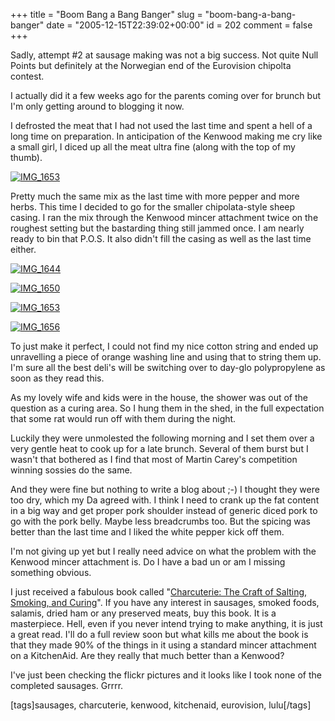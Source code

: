 +++
title = "Boom Bang a Bang Banger"
slug = "boom-bang-a-bang-banger"
date = "2005-12-15T22:39:02+00:00"
id = 202
comment = false
+++

Sadly, attempt #2 at sausage making was not a big success. Not quite Null Points but definitely at the Norwegian end of the Eurovision chipolta contest.

I actually did it a few weeks ago for the parents coming over for brunch but I'm only getting around to blogging it now.

I defrosted the meat that I had not used the last time and spent a hell of a long time on preparation. In anticipation of the Kenwood making me cry like a small girl, I diced up all the meat ultra fine (along with the top of my thumb).

[![IMG_1653](/images/flickr/2024_download/67556857_7d4674f305_c.jpg)](http://www.flickr.com/photos/bandon1/67556857/ "Photo Sharing")

Pretty much the same mix as the last time with more pepper and more herbs. This time I decided to go for the smaller chipolata-style sheep casing. I ran the mix through the Kenwood mincer attachment twice on the roughest setting but the bastarding thing still jammed once. I am nearly ready to bin that P.O.S. It also didn't fill the casing as well as the last time either.

[![IMG_1644](/images/flickr/2024_download/67549344_b5f6a8ce59_c.jpg)](http://www.flickr.com/photos/bandon1/67549344/ "Photo Sharing")

[![IMG_1650](/images/flickr/2024_download/67555221_1a161edbc8_c.jpg)](http://www.flickr.com/photos/bandon1/67555221/ "Photo Sharing")

[![IMG_1653](/images/flickr/2024_download/67556857_7d4674f305_c.jpg)](http://www.flickr.com/photos/bandon1/67556857/ "Photo Sharing")

[![IMG_1656](/images/flickr/2024_download/67558741_8effbf4528_c.jpg)](http://www.flickr.com/photos/bandon1/67558741/ "Photo Sharing")

To just make it perfect, I could not find my nice cotton string and ended up unravelling a piece of orange washing line and using that to string them up. I'm sure all the best deli's will be switching over to day-glo polypropylene as soon as they read this.

As my lovely wife and kids were in the house, the shower was out of the question as a curing area. So I hung them in the shed, in the full expectation that some rat would run off with them during the night.

Luckily they were unmolested the following morning and I set them over a very gentle heat to cook up for a late brunch. Several of them burst but I wasn't that bothered as I find that most of Martin Carey's competition winning sossies do the same.

And they were fine but nothing to write a blog about ;-) I thought they were too dry, which my Da agreed with.  I think I need to crank up the fat content in a big way and get proper pork shoulder instead of generic diced pork to go with the pork belly. Maybe less breadcrumbs too. But the spicing was better than the last time and I liked the white pepper kick off them.

I'm not giving up yet but I really need advice on what the problem with the Kenwood mincer attachment is. Do I have a  bad un or am I missing something obvious.

I just received a fabulous book called  "[Charcuterie: The Craft of Salting, Smoking, and Curing](http://www.amazon.co.uk/exec/obidos/ASIN/0393058298/qid%3D1134119157/026-4052923-1600400)". If you have any interest in sausages, smoked foods, salamis, dried ham or any preserved meats, buy this book. It is a masterpiece. Hell, even if you never intend trying to make anything, it is just a great read. I'll do a full review soon but what kills me about the book is that they made 90% of the things in it using a standard mincer attachment on a KitchenAid. Are they really that much better than a Kenwood?

I've just been checking the flickr pictures and it looks like I took none of the completed sausages. Grrrr.

[tags]sausages, charcuterie, kenwood, kitchenaid, eurovision, lulu[/tags]
